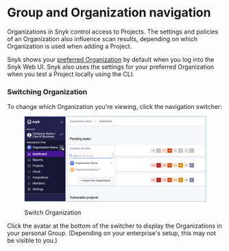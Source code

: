 # Group and Organization navigation

Organizations in Snyk control access to Projects. The settings and policies of an Organization also influence scan results, depending on which Organization is used when adding a Project.

Snyk shows your [preferred Organization](https://docs.snyk.io/features/user-and-group-management/managing-groups-and-organizations/manage-snyk-organizations#setting-your-preferred-organization) by default when you log into the Snyk Web UI. Snyk also uses the settings for your preferred Organization when you test a Project locally using the CLI.

### Switching Organization

To change which Organization you're viewing, click the navigation switcher:

<figure><img src="../../.gitbook/assets/snyk-org-switcher (1).png" alt="Switch Organization"><figcaption><p>Switch Organization</p></figcaption></figure>

Click the avatar at the bottom of the switcher to display the Organizations in your personal Group. (Depending on your enterprise's setup, this may not be visible to you.)
